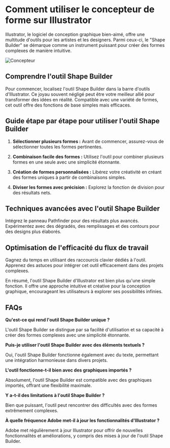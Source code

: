 # Comment utiliser le concepteur de forme sur Illustrator


Illustrator, le logiciel de conception graphique bien-aimé, offre une multitude d'outils pour les artistes et les designers. Parmi ceux-ci, le "Shape Builder" se démarque comme un instrument puissant pour créer des formes complexes de manière intuitive.

![Concepteur](https://i.ytimg.com/vi/-HhRF4G-kso/maxresdefault.jpg)

## Comprendre l'outil Shape Builder

Pour commencer, localisez l'outil Shape Builder dans la barre d'outils d'Illustrator. Ce joyau souvent négligé peut être votre meilleur allié pour transformer des idées en réalité. Compatible avec une variété de formes, cet outil offre des fonctions de base simples mais efficaces.

## Guide étape par étape pour utiliser l'outil Shape Builder

1. **Sélectionner plusieurs formes :** Avant de commencer, assurez-vous de sélectionner toutes les formes pertinentes.  

2. **Combinaison facile des formes :** Utilisez l'outil pour combiner plusieurs formes en une seule avec une simplicité étonnante.  

3. **Création de formes personnalisées :** Libérez votre créativité en créant des formes uniques à partir de combinaisons simples.  

4. **Diviser les formes avec précision :** Explorez la fonction de division pour des résultats nets.  

## Techniques avancées avec l'outil Shape Builder

Intégrez le panneau Pathfinder pour des résultats plus avancés. Expérimentez avec des dégradés, des remplissages et des contours pour des designs plus élaborés.

## Optimisation de l'efficacité du flux de travail

Gagnez du temps en utilisant des raccourcis clavier dédiés à l'outil. Apprenez des astuces pour intégrer cet outil efficacement dans des projets complexes.

En résumé, l'outil Shape Builder d'Illustrator est bien plus qu'une simple fonction. Il offre une approche intuitive et créative pour la conception graphique, encourageant les utilisateurs à explorer ses possibilités infinies.

## FAQs

**Qu'est-ce qui rend l'outil Shape Builder unique ?**  

L'outil Shape Builder se distingue par sa facilité d'utilisation et sa capacité à créer des formes complexes avec une simplicité étonnante.

**Puis-je utiliser l'outil Shape Builder avec des éléments textuels ?**  

Oui, l'outil Shape Builder fonctionne également avec du texte, permettant une intégration harmonieuse dans divers projets.

**L'outil fonctionne-t-il bien avec des graphiques importés ?**  

Absolument, l'outil Shape Builder est compatible avec des graphiques importés, offrant une flexibilité maximale.

**Y a-t-il des limitations à l'outil Shape Builder ?**  

Bien que puissant, l'outil peut rencontrer des difficultés avec des formes extrêmement complexes.

**À quelle fréquence Adobe met-il à jour les fonctionnalités d'Illustrator ?**  

Adobe met régulièrement à jour Illustrator pour offrir de nouvelles fonctionnalités et améliorations, y compris des mises à jour de l'outil Shape Builder.